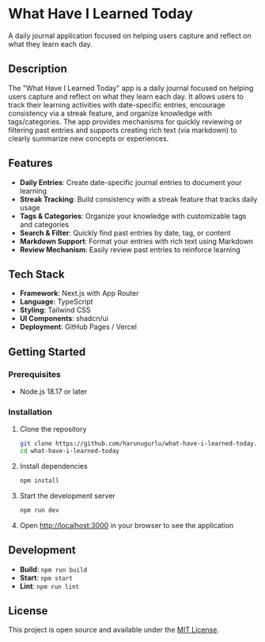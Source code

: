 # What Have I Learned Today

A daily journal application focused on helping users capture and reflect on what they learn each day.

## Description

The "What Have I Learned Today" app is a daily journal focused on helping users capture and reflect on what they learn each day. It allows users to track their learning activities with date-specific entries, encourage consistency via a streak feature, and organize knowledge with tags/categories. The app provides mechanisms for quickly reviewing or filtering past entries and supports creating rich text (via markdown) to clearly summarize new concepts or experiences.

## Features

- **Daily Entries**: Create date-specific journal entries to document your learning
- **Streak Tracking**: Build consistency with a streak feature that tracks daily usage
- **Tags & Categories**: Organize your knowledge with customizable tags and categories
- **Search & Filter**: Quickly find past entries by date, tag, or content
- **Markdown Support**: Format your entries with rich text using Markdown
- **Review Mechanism**: Easily review past entries to reinforce learning

## Tech Stack

- **Framework**: Next.js with App Router
- **Language**: TypeScript
- **Styling**: Tailwind CSS
- **UI Components**: shadcn/ui
- **Deployment**: GitHub Pages / Vercel

## Getting Started

### Prerequisites

- Node.js 18.17 or later

### Installation

1. Clone the repository
   ```bash
   git clone https://github.com/harunugurlu/what-have-i-learned-today.git
   cd what-have-i-learned-today
   ```

2. Install dependencies
   ```bash
   npm install
   ```

3. Start the development server
   ```bash
   npm run dev
   ```

4. Open [http://localhost:3000](http://localhost:3000) in your browser to see the application

## Development

- **Build**: `npm run build`
- **Start**: `npm start`
- **Lint**: `npm run lint`

## License

This project is open source and available under the [MIT License](LICENSE).
